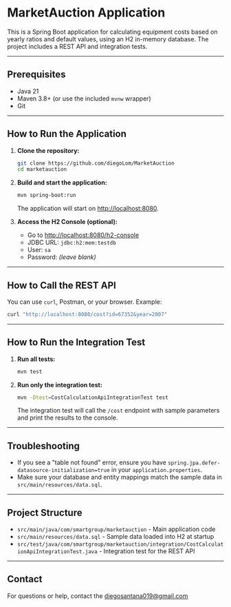 # MarketAuction Application

This is a Spring Boot application for calculating equipment costs based on yearly ratios and default values, using an H2 in-memory database. The project includes a REST API and integration tests.

---

## Prerequisites

- Java 21
- Maven 3.8+ (or use the included `mvnw` wrapper)
- Git

---

## How to Run the Application

1. **Clone the repository:**
   ```sh
   git clone https://github.com/diegoLom/MarketAuction
   cd marketauction
   ```

2. **Build and start the application:**
   ```sh
   mvn spring-boot:run
   ```
   The application will start on [http://localhost:8080](http://localhost:8080).

3. **Access the H2 Console (optional):**
   - Go to [http://localhost:8080/h2-console](http://localhost:8080/h2-console)
   - JDBC URL: `jdbc:h2:mem:testdb`
   - User: `sa`
   - Password: *(leave blank)*

---

## How to Call the REST API

You can use `curl`, Postman, or your browser. Example:

```sh
curl "http://localhost:8080/cost?id=67352&year=2007"
```

---

## How to Run the Integration Test

1. **Run all tests:**
   ```sh
   mvn test
   ```

2. **Run only the integration test:**
   ```sh
   mvn -Dtest=CostCalculationApiIntegrationTest test
   ```

   The integration test will call the `/cost` endpoint with sample parameters and print the results to the console.

---

## Troubleshooting

- If you see a "table not found" error, ensure you have `spring.jpa.defer-datasource-initialization=true` in your `application.properties`.
- Make sure your database and entity mappings match the sample data in `src/main/resources/data.sql`.

---

## Project Structure

- `src/main/java/com/smartgroup/marketauction` - Main application code
- `src/main/resources/data.sql` - Sample data loaded into H2 at startup
- `src/test/java/com/smartgroup/marketauction/integration/CostCalculationApiIntegrationTest.java` - Integration test for the REST API

---

## Contact
For questions or help, contact the diegosantana019@gmail.com